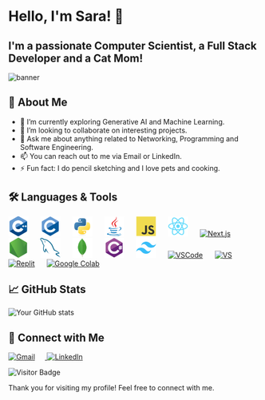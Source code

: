 # Hello, I'm Sara! 👋
## I'm a passionate Computer Scientist, a Full Stack Developer and a Cat Mom!

![banner](https://github.com/sarahahmadmalik/sarahahmadmalik/assets/112407915/8f74f95d-fc3f-45f9-b1db-92f40fe1f825)

## 🌟 About Me
- 🔭 I’m currently exploring Generative AI and Machine Learning.
- 👯 I’m looking to collaborate on interesting projects.
- 💬 Ask me about anything related to Networking, Programming and Software Engineering.
- 📫 You can reach out to me via Email or LinkedIn.
- ⚡ Fun fact: I do pencil sketching and I love pets and cooking.

## 🛠️ Languages & Tools

<p align="left">
  <a href="https://en.cppreference.com/w/"><img src="https://raw.githubusercontent.com/devicons/devicon/master/icons/cplusplus/cplusplus-original.svg" alt="C++" width="40" height="40" style="margin-right: 20px;"/></a>
  <a href="https://en.wikipedia.org/wiki/C_(programming_language)"><img src="https://raw.githubusercontent.com/devicons/devicon/master/icons/c/c-original.svg" alt="C" width="40" height="40" style="margin-right: 20px;"/></a>
  <a href="https://www.python.org/"><img src="https://raw.githubusercontent.com/devicons/devicon/master/icons/python/python-original.svg" alt="Python" width="40" height="40" style="margin-right: 20px;"/></a>
  <a href="https://www.oracle.com/java/"><img src="https://raw.githubusercontent.com/devicons/devicon/master/icons/java/java-original.svg" alt="Java" width="40" height="40" style="margin-right: 20px;"/></a>
  <a href="https://developer.mozilla.org/en-US/docs/Web/JavaScript"><img src="https://raw.githubusercontent.com/devicons/devicon/master/icons/javascript/javascript-original.svg" alt="JavaScript" width="40" height="40" style="margin-right: 20px;"/></a>
  <a href="https://reactjs.org/"><img src="https://raw.githubusercontent.com/devicons/devicon/master/icons/react/react-original.svg" alt="React" width="40" height="40" style="margin-right: 20px;"/></a>
  <a href="https://nextjs.org/"><img src="https://cdn.worldvectorlogo.com/logos/nextjs-2.svg" alt="Next.js" width="40" height="40" style="margin-right: 20px;"/></a>
  <a href="https://nodejs.org/en/"><img src="https://raw.githubusercontent.com/devicons/devicon/master/icons/nodejs/nodejs-original.svg" alt="Node.js" width="40" height="40" style="margin-right: 20px;"/></a>
  <a href="https://www.mysql.com/"><img src="https://raw.githubusercontent.com/devicons/devicon/master/icons/mysql/mysql-original.svg" alt="MySQL" width="40" height="40" style="margin-right: 20px;"/></a>
  <a href="https://www.mongodb.com/"><img src="https://raw.githubusercontent.com/devicons/devicon/master/icons/mongodb/mongodb-original.svg" alt="MongoDB" width="40" height="40" style="margin-right: 20px;"/></a>
  <a href="https://learn.microsoft.com/en-us/dotnet/csharp/"><img src="https://raw.githubusercontent.com/devicons/devicon/master/icons/csharp/csharp-original.svg" alt="C#" width="40" height="40" style="margin-right: 20px;"/></a>
  <a href="https://tailwindcss.com/"><img src="https://raw.githubusercontent.com/devicons/devicon/master/icons/tailwindcss/tailwindcss-original.svg" alt="Tailwind CSS" width="40" height="40" style="margin-right: 20px;"/></a>
  <a href="https://code.visualstudio.com/"><img src="https://upload.wikimedia.org/wikipedia/commons/9/9a/Visual_Studio_Code_1.35_icon.svg" alt="VSCode" width="40" height="40" style="margin-right: 20px;"/></a>
  <a href="https://visualstudio.microsoft.com/"><img src="https://upload.wikimedia.org/wikipedia/commons/5/59/Visual_Studio_Icon_2019.svg" alt="VS" width="40" height="40" style="margin-right: 20px;"/></a>
  <a href="https://replit.com/"><img src="https://pbs.twimg.com/profile_images/1356850098345478145/A_Qoi3Pd_400x400.jpg" alt="Replit" width="40" height="40" style="margin-right: 20px;"/></a>
  <a href="https://colab.research.google.com/"><img src="https://colab.research.google.com/img/colab_favicon.ico" alt="Google Colab" width="40" height="40" style="margin-right: 20px;"/></a>
</p>

</p>


## 📈 GitHub Stats

![Your GitHub stats](https://github-readme-stats.vercel.app/api?username=sarahahmadmalik&show_icons=true&theme=radical)

## 🔗 Connect with Me

<p align="left">
  <a href="mailto:your.email@gmail.com">
    <img src="https://img.shields.io/badge/Gmail-D14836?style=for-the-badge&logo=gmail&logoColor=white" alt="Gmail" height="20" style="margin-right: 20px;"/>
  </a>
  <a href="https://www.linkedin.com/in/sara-ahmad-malik-793429257/">
    <img src="https://img.shields.io/badge/LinkedIn-0077B5?style=for-the-badge&logo=linkedin&logoColor=white" alt="LinkedIn" height="20" style="margin-right: 20px;"/>
  </a>
</p>


![Visitor Badge](https://visitor-badge.laobi.icu/badge?page_id=yourusername.yourusername)

Thank you for visiting my profile! Feel free to connect with me.
